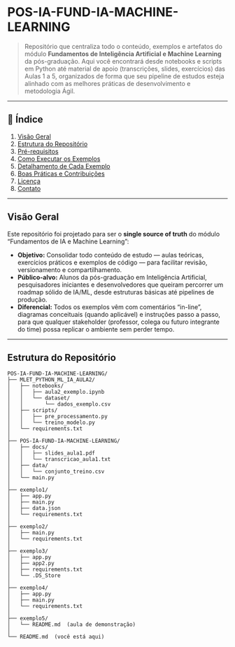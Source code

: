 # POS-IA-FUND-IA-MACHINE-LEARNING

> Repositório que centraliza todo o conteúdo, exemplos e artefatos do módulo **Fundamentos de Inteligência Artificial e Machine Learning** da pós-graduação. Aqui você encontrará desde notebooks e scripts em Python até material de apoio (transcrições, slides, exercícios) das Aulas 1 a 5, organizados de forma que seu pipeline de estudos esteja alinhado com as melhores práticas de desenvolvimento e metodologia Ágil.

---

## 📌 Índice

1. [Visão Geral](#visão-geral)  
2. [Estrutura do Repositório](#estrutura-do-repositório)  
3. [Pré-requisitos](#pré-requisitos)  
4. [Como Executar os Exemplos](#como-executar-os-exemplos)  
5. [Detalhamento de Cada Exemplo](#detalhamento-de-cada-exemplo)  
6. [Boas Práticas e Contribuições](#boas-práticas-e-contribuições)  
7. [Licença](#licença)  
8. [Contato](#contato)  

---

## Visão Geral

Este repositório foi projetado para ser o **single source of truth** do módulo “Fundamentos de IA e Machine Learning”:
- **Objetivo:** Consolidar todo conteúdo de estudo — aulas teóricas, exercícios práticos e exemplos de código — para facilitar revisão, versionamento e compartilhamento.
- **Público-alvo:** Alunos da pós-graduação em Inteligência Artificial, pesquisadores iniciantes e desenvolvedores que queiram percorrer um roadmap sólido de IA/ML, desde estruturas básicas até pipelines de produção.
- **Diferencial:** Todos os exemplos vêm com comentários “in-line”, diagramas conceituais (quando aplicável) e instruções passo a passo, para que qualquer stakeholder (professor, colega ou futuro integrante do time) possa replicar o ambiente sem perder tempo.

---

## Estrutura do Repositório

```text
POS-IA-FUND-IA-MACHINE-LEARNING/
├── MLET_PYTHON_ML_IA_AULA2/  
│   ├── notebooks/  
│   │   ├── aula2_exemplo.ipynb  
│   │   └── dataset/  
│   │       └── dados_exemplo.csv  
│   ├── scripts/  
│   │   ├── pre_processamento.py  
│   │   └── treino_modelo.py  
│   └── requirements.txt  
│  
├── POS-IA-FUND-IA-MACHINE-LEARNING/  
│   ├── docs/  
│   │   ├── slides_aula1.pdf  
│   │   └── transcricao_aula1.txt  
│   ├── data/  
│   │   └── conjunto_treino.csv  
│   └── main.py  
│  
├── exemplo1/  
│   ├── app.py  
│   ├── main.py  
│   ├── data.json  
│   └── requirements.txt  
│  
├── exemplo2/  
│   ├── main.py  
│   └── requirements.txt  
│  
├── exemplo3/  
│   ├── app.py  
│   ├── app2.py  
│   ├── requirements.txt  
│   └── .DS_Store  
│  
├── exemplo4/  
│   ├── app.py  
│   ├── main.py  
│   └── requirements.txt  
│  
├── exemplo5/  
│   └── README.md  (aula de demonstração)  
│  
└── README.md  (você está aqui)  
